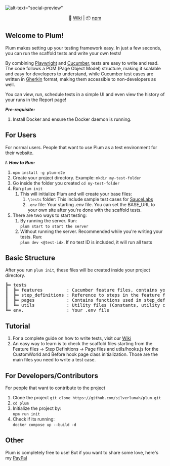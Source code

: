 ![alt-text="social-preview"](https://repository-images.githubusercontent.com/936477779/e928fce3-6d4c-4609-92a0-0a1091c99752)
<p align="center">
  📖 <a href="https://github.com/silverlunah/plum/wiki">Wiki</a> |
  📦 <a href="https://www.npmjs.com/package/plum-e2e">npm</a>
</p>

## Welcome to Plum!

Plum makes setting up your testing framework easy. In just a few seconds, you can run the scaffold tests and write your own tests!

By combining [Playwright](https://playwright.dev) and [Cucumber](https://cucumber.io), tests are easy to write and read. The code follows a POM (Page Object Model) structure, making it scalable and easy for developers to understand, while Cucumber test cases are written in [Gherkin](https://cucumber.io/docs/gherkin/) format, making them accessible to non-developers as well.

You can view, run, schedule tests in a simple UI and even view the history of your runs in the Report page!

**_Pre-requisite:_**
1. Install Docker and ensure the Docker daemon is running.

## For Users
For normal users. People that want to use Plum as a test environment for their website.

**_I. How to Run:_**
1. ```npm install -g plum-e2e```
2. Create your project directory. Example: ```mkdir my-test-folder```
3. Go inside the folder you created ```cd my-test-folder```
4. Run ```plum init```
     1. This will initialize Plum and will create your base files:
        1. ```\tests``` folder: This include sample test cases for [SauceLabs](https://www.saucedemo.com/v1/)
        2. ```.env``` file: Your starting .env file. You can set the BASE_URL to your own site after you're done with the scaffold tests.
5. There are two ways to start testing:
   1. By running the server. Run:<br/> ```plum start to start the server```
   2. Without running the server. Recommended while you're writing your tests. Run:<br/> ```plum dev <@test-id>```. If no test ID is included, it will run all tests
  
## Basic Structure
After you run ```plum init```, these files will be created inside your project directory.

<pre>
╠═ tests
║  ╠═ features         : Cucumber feature files, contains your test cases
║  ╠═ step_definitions : Reference to steps in the feature files
║  ╠═ pages            : Contains functions used in step_definitions
║  ╚═ utils            : Utility files (Constants, utility codes, etc.)
╚═ env.                : Your .env file
</pre>

## Tutorial
1. For a complete guide on how to write tests, visit our [Wiki](https://github.com/silverlunah/plum/wiki)
2. An easy way to learn is to check the scaffold files starting from the Feature files -> Step Definitions -> Page files and utils/hooks.js for the CustomWorld and Before hook page class initialization. Those are the main files you need to write a test case.

## For Developers/Contributors
For people that want to contribute to the project

1. Clone the project ```git clone https://github.com/silverlunah/plum.git```
2. ```cd plum```
3. Initialize the project by:<br/>```npm run init```
4. Check if its running:<br/> ```docker compose up --build -d```

## Other
Plum is completely free to use! But if you want to share some love, here's my [PayPal](https://www.paypal.me/silverlunah)
